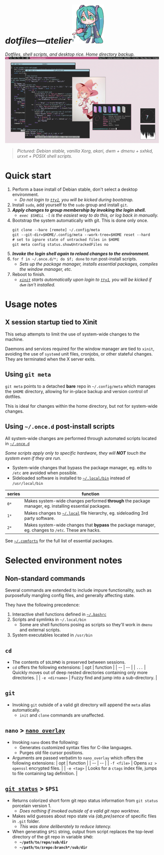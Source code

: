 # _dotfiles—atelier_![shimeji]
_Dotfiles, shell scripts, and desktop rice. Home directory backup._
![scrot]
> _Pictured: Debian stable, vanilla Xorg, akari, dwm + dmenu + sxhkd, urxvt + POSIX shell scripts._

# Quick start
1. Perform a base install of Debian stable, don't select a desktop environment.
	* _Do not login to [`tty1`](.profile), you will be kicked during bootstrap._
2. Install `sudo`, add yourself to the `sudo` group and install `git`.
3. _**Apply changes to group membership by invoking the login shell.**_
	* _`exec $SHELL -l` is the easiest way to do this, or log back in manually._
4. Bootstrap the system automatically with git. This is done only once.
	```shell
	git clone --bare [remote] ~/.config/meta
	git --git-dir=$HOME/.config/meta --work-tree=$HOME reset --hard
	# set to ignore state of untracked files in $HOME
	git meta config status.showUntrackedFiles no
	```
5. _**Invoke the login shell again to reload changes to the environment.**_
6. `for f in ~/.once.d/*; do $f; done` to run post-install scripts.
	* _Sets up the package manager, installs essential packages, compiles the window manager, etc._
7. Reboot to finish.
	* _[`xinit`](.xinitrc) starts automatically upon login to [`tty1`](.profile), you will be kicked if `dwm` isn't installed._

# Usage notes
## X session startup tied to Xinit
This setup attempts to limit the use of system-wide changes to the machine.

Daemons and services required for the window manager are tied to `xinit`, avoiding the use of `systemd` unit files, cronjobs, or other stateful changes.
They are terminated when the X server exits.

## Using `git meta`
`git meta` points to a detached **bare** repo in `~/.config/meta` which manages the `$HOME` directory, allowing for in-place backup and version control of dotfiles.

This is ideal for changes within the home directory, but not for system-wide changes.

## Using `~/.once.d` post-install scripts
All system-wide changes are performed through automated scripts located in [`~/.once.d`](.once.d)

_Some scripts apply only to specific hardware, they will **NOT** touch the system even if they are run._

* System-wide changes that bypass the package manager, eg. edits to `/etc` are avoided when possible.
* Sideloaded software is installed to [`~/.local/bin`](.local/bin) instead of `/usr/local/bin`

| series | function |
| -- | -- |
| `0*` | Makes system-wide changes performed **through** the package manager, eg. installing essential packages. |
| `1*` | Makes changes to [`~/.local`](.local) file hierarchy, eg. sideloading 3rd party software. |
| `2*` | Makes system-wide changes that **bypass** the package manager, eg. changes to `/etc`. These are hacks. |

See [`~/.comforts`](.comforts) for the full list of essential packages.

# Selected environment notes
## Non-standard commands
Several commands are extended to include impure functionality, such as
purposefully mangling config files, and generally affecting state.

They have the following precedence:
1. Interactive shell functions defined in [`~/.bashrc`](.bashrc)
2. Scripts and symlinks in `~/.local/bin`
	* Some are shell functions posing as scripts so they'll work in `dmenu` and external scripts.
3. System executables located in `/usr/bin`

## `cd`
* The contents of `$OLDPWD` is preserved between sessions.
* `cd` offers the following extensions:
	| opt | function |
	| -- | -- |
	| `...` | Quickly moves out of deep nested directories containing only more directories. |
	| `-e <dirname>` | Fuzzy find and jump into a sub-directory. |

## `git`
* Invoking `git` outside of a valid git directory will append the `meta` alias automatically.
	* `init` and `clone` commands are unaffected.

## `nano` > [`nano_overlay`](Scripts/nano_overlay.sh)
* Invoking `nano` does the following:
	* Generates customized syntax files for C-like languages.
	* Purges old file cursor positions.
* Arguments are passed verbatim to `nano_overlay` which offers the following extensions:
	| opt | function |
	| -- | -- |
	| `-f <file>` | Opens `xz > openssl` encrypted files. |
	| `-e <tag>`  | Looks for a `ctags` index file, jumps to file containing tag definition. |

## [`git_status`](Scripts/git_status.sh) > `$PS1`
* Returns colorized short form git repo status information from `git status` porcelain version 1.
	* _Does nothing if invoked outside of a valid git repo worktree._
* Makes wild guesses about repo state via _{ab,pre}sence_ of specific files in `.git` folder.
	* _This was done deliberately to reduce latency._
* When generating `$PS1` string, output from script replaces the top-level directory of the git repo in variable `$PWD`:
	* __`~/path/to/repo/sub/dir`__
	* __`~/path/to/±repo:branch*/sub/dir`__

[scrot]: https://github.com/microsounds/microsounds/raw/master/dotfiles/scrot.png
[shimeji]: https://github.com/microsounds/microsounds/raw/master/dotfiles/shimeji.png
